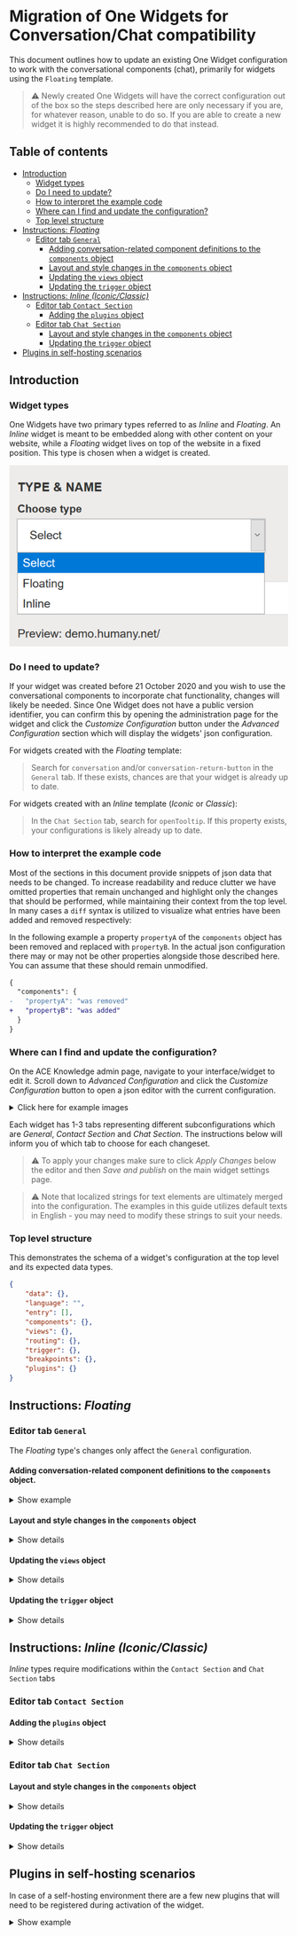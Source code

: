 # Migration of One Widgets for Conversation/Chat compatibility

This document outlines how to update an existing One Widget configuration to work with the conversational components (chat), primarily for widgets using the `Floating` template.

> :warning: Newly created One Widgets will have the correct configuration out of the box so the steps described here are only necessary if you are, for whatever reason, unable to do so. If you are able to create a new widget it is highly recommended to do that instead.

## Table of contents
* [Introduction](#introduction)
  * [Widget types](#widget-types)
  * [Do I need to update?](#do-i-need-to-update)
  * [How to interpret the example code](#how-to-interpret-the-example-code)
  * [Where can I find and update the configuration?](#where-can-i-find-and-update-the-configuration?)
  * [Top level structure](#top-level-structure)
* [Instructions: *Floating*](#instructions-floating)
  * [Editor tab `General`](#editor-tab-general)
    * [Adding conversation-related component definitions to the `components` object](#adding-conversation-related-component-definitions-to-the-components-object)
    * [Layout and style changes in the `components` object](#layout-and-style-changes-in-the-components-object)
    * [Updating the `views` object](#updating-the-views-object)
    * [Updating the `trigger` object](#updating-the-trigger-object)
* [Instructions: *Inline (Iconic/Classic)*](#instructions-inline-iconic/classic)
  * [Editor tab `Contact Section`](#editor-tab-contact-section)
    * [Adding the `plugins` object](#adding-the-plugins-object)
  * [Editor tab `Chat Section`](#editor-tab-chat-section)
    * [Layout and style changes in the `components` object](#editor-tab-chat-section)
    * [Updating the `trigger` object](#editor-tab-chat-section)
* [Plugins in self-hosting scenarios](#plugins-in-self-hosting-scenarios)

## Introduction

### Widget types

One Widgets have two primary types referred to as *Inline* and *Floating*. An *Inline* widget is meant to be embedded along with other content on your website, while a *Floating* widget lives on top of the website in a fixed position. This type is chosen when a widget is created.

![Widget type dropdown](./images/templates.png)

### Do I need to update?
If your widget was created before 21 October 2020 and you wish to use the conversational components to incorporate chat functionality, changes will likely be needed. Since One Widget does not have a public version identifier, you can confirm this by opening the administration page for the widget and click the *Customize Configuration* button under the *Advanced Configuration* section which will display the widgets' json configuration.

For widgets created with the *Floating* template:
> Search for `conversation` and/or `conversation-return-button` in the `General` tab. If these exists, chances are that your widget is already up to date.

For widgets created with an *Inline* template (*Iconic* or *Classic*):
> In the `Chat Section` tab, search for `openTooltip`. If this property exists, your configurations is likely already up to date.


### How to interpret the example code
Most of the sections in this document provide snippets of json data that needs to be changed. To increase readability and reduce clutter we have omitted properties that remain unchanged and highlight only the changes that should be performed, while maintaining their context from the top level. In many cases a `diff` syntax is utilized to visualize what entries have been added and removed respectively:

In the following example a property `propertyA` of the `components` object has been removed and replaced with `propertyB`. In the actual json configuration there may or may not be other properties alongside those described here. You can assume that these should remain unmodified.
```diff
{
  "components": {
-   "propertyA": "was removed"
+   "propertyB": "was added"
  }
}
```

### Where can I find and update the configuration?
On the ACE Knowledge admin page, navigate to your interface/widget to edit it. Scroll down to *Advanced Configuration* and click the *Customize Configuration* button to open a json editor with the current configuration. 

<details>
<summary>Click here for example images</summary>

![Advanced configuration in widget settings](./images/advanced-configuration.png)
![The json editor popup](./images/editor.png)

</details>

Each widget has 1-3 tabs representing different subconfigurations which are *General*, *Contact Section* and *Chat Section*. The instructions below will inform you of which tab to choose for each changeset.

> :warning: To apply your changes make sure to click *Apply Changes* below the editor and then *Save and publish* on the main widget settings page.

> :warning: Note that localized strings for text elements are ultimately merged into the configuration. The examples in this guide utilizes default texts in English - you may need to modify these strings to suit your needs.

### Top level structure

This demonstrates the schema of a widget's configuration at the top level and its expected data types.

``` json
{
    "data": {},
    "language": "",
    "entry": [],
    "components": {},
    "views": {},
    "routing": {},
    "trigger": {},
    "breakpoints": {},
    "plugins": {}
}
````

## Instructions: *Floating*

### Editor tab `General`
The *Floating* type's changes only affect the `General` configuration.

#### Adding conversation-related component definitions to the `components` object.
<details>
<summary>Show example</summary>

``` diff
{
  "components": {
    // other components ...,
+   "conversation": {
+     "type": "conversation",
+     "properties": {
+       "inputHidden": true,
+       "inputDisabled": true,
+       "inputPlaceholder": "Type your message here...",
+       "sendButtonLabel": "Send message",
+       "userLabel": "Me"
+     },
+     "context": {
+         "fonts": {
+         "small": "0.9em"
+         },
+         "colors": {
+         "accent": "#FFF"
+         },
+         "inputBorder": "1px solid #767676"
+     }
+   },
+   "conversation-return-button": {
+     "type": "conversation-return-button",
+     "properties": {
+       "label": "Ongoing chat - Click here to return",
+       "active": false,
+       "mode": "flashingGradient",
+       "alert": {
+         "symbol": {
+           "type": "Svg",
+           "content": "chat-new"
+         }
+       }
+     },
+     "context": {
+       "colors": {
+         "accent": "#32164B",
+         "text": "white"
+       },
+       "accessibility": {
+         "border": "2px dashed #990AE3"
+       }
+     }
+   }
  }
}
```

</details>

#### Layout and style changes in the `components` object
<details>
<summary>Show details</summary>

``` diff
{
  "components": {
    "root-area": {
      "children": [
        [
          "widget-header",
          {
            "breakpoints": [
              "desktop",
              "tablet",
            ],
            "properties": {
              "actions": {
-               "close": null,
+               "minimize": null,                
              }
            } 
          }
        ]
      ],
      "properties": {
-       "css-height": "100%",        
      }
    },
    "view-area": {
      "children": [
        [
          "view",
          {
            "properties": {
-             "css-padding": "15px"
+             "css-height": "100%"
            }
          }
        ]
      ],
      "properties": {
-       "css-height": "100%",
-       "css-flex": 1,
+       "css-display": "flex",
+       "css-flex": "1 0 auto"
      }
    }
    "index-area": {
      "children": [
+        "conversation-return-button", // we add this button to the top of each view, but you may arrange it as you wish 
        // ... other references unchanged.
      ],
+     "properties": {
+       "css-padding": "15px"
+     }
    },
    "contact-area": {
      "children": [
+       "conversation-return-button",
        // ...       
      ],
+     "properties": {
+       "css-padding": "15px"
+     }
    },
    "browse-area": {
      "children": [
+       "conversation-return-button",
        // ...       
      ],
+     "properties": {
+       "css-padding": "15px"
+     }
    },
    "search-area": {
      "children": [
+       "conversation-return-button",
        // ...       
      ],
+     "properties": {
+       "css-padding": "15px"
+     }
    },
    "guide-area": {
      "children": [
+       "conversation-return-button",
        // ...       
      ],
+     "properties": {
+       "css-padding": "15px"
+     }
    },
    "contact-method-area": {
      "children": [
+       "conversation-return-button",
        // ...       
      ],
+     "properties": {
+       "css-padding": "15px"
+     }
    },
    "widget-header": {
      "properties": {
        "actions": {
-         "close": {
-           "position": "right",
-           "size": "16px",
-           "padding": "25px"
-         }
+         "minimize": {
+           "position": "right",
+           "size": "20px",
+           "padding": "25px",
+           "order": -1
+         }
        }
      }
    }
  }
}
```
</details>

#### Updating the `views` object

<details>
<summary>Show details</summary>

``` diff
{
  "views": {
    "index": {
      "path": "/",
      "entry": "index-area"
    },
    "browse": {
      "path": [
        "/browse",
        "/browse/c:guideCategory(\\d+)-:uriName"
      ],
      "entry": "browse-area"
    },
    "search": {
      "path": "/search",
      "entry": "search-area"
    },
    "guide": {
      "path": "/g:guide(\\d+)-:uriName",
      "entry": "guide-area"
    },
    "contact-method": {
      "path": "/contact/cm:contactMethod(\\d+)-:uriName",
      "entry": "contact-method-area"
    },
    "contact": {
      "path": "/contact",
      "entry": "contact-area"
    },
+    "conversation": {
+      "path": "/conversation",
+      "entry": "conversation"
+    },
    "not-found": {
      "entry": "not-found-area"
    }
  },
}
```
</details>

#### Updating the `trigger` object

<details>
<summary>Show details</summary>

``` diff
{
  "trigger": {
+   "action": "hide",
+   "openTooltip": "Minimize",
+   "closedTooltip": "Open"
  },
}
```
</details>

## Instructions: *Inline (Iconic/Classic)*
*Inline* types require modifications within the `Contact Section` and `Chat Section` tabs

### Editor tab `Contact Section`

#### Adding the `plugins` object
<details>
<summary>Show details</summary>

```diff
{
+ "plugins": {
+   "misc-behavior": {
+     "denyAutoExpandContactMethods": "\\.chat$"
+   }
+ }
}
```
</details>

### Editor tab `Chat Section`

<a name="inline_components"></a>

#### Layout and style changes in the `components` object
<details>
<summary>Show details</summary>

```diff
{
  "components": {
    "widget-header": {
      "properties": {
        "actions": {
          "minimize": {
-           "padding": "10px",
+           "padding": "25px",
          },
-         "close": {
-           "position": "right",
-           "size": "16px",
-           "padding": "25px",
-           "tooltip": "Close chat"
-         },
        } 
      },
+     "context": {
+       "border": "2px dashed #FFFFFF",
+       "colors": {
+           "inactiveText": "#FFFFFF"
+       }
+     }
    }
  }
}
```
</details>

#### Updating the `trigger` object

<details>
<summary>Show details</summary>

``` diff
{
  "trigger": {
+   "action": "hide",
+   "openTooltip": "Minimize",
+   "closedTooltip": "Open"
  }
}
```
</details>

## Plugins in self-hosting scenarios

In case of a self-hosting environment there are a few new plugins that will need to be registered during activation of the widget.

<details>
<summary>Show example</summary>

``` diff

import { Widget } from '@humany/widget-types-grid';
import {
  // ... component plugins
} from '@humany/widget-components';
+import { ConversationComponent, ConversationReturnButtonComponent } from '@humany/widget-conversation';
import {
  LegacyResourcesPlugin,
  ModalPlugin,
  AutoScrollPlugin,
+  MiscBehaviorPlugin,
} from '@humany/widget-plugins';

(async () => {
  const humany = window.humany = Humany.createFromGlobal(window.humany);

  const implementation = humany.createImplementation(config);

  bootstrap(implementation, (config) => {
    config.types.register(
      '@humany/grid-widget',
      Widget,
    );

    config
      // ..other plugins
      .plugin(LegacyResourcesPlugin, { initialCss })
+     .plugin(ConversationComponent)
+     .plugin(ConversationReturnButtonComponent)
+     .plugin('misc-behavior', MiscBehaviorPlugin);
  });

})();
````

</details>